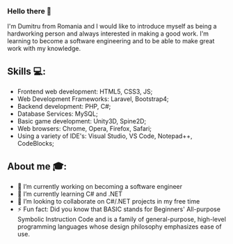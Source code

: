 ### Hello there 👋
I'm Dumitru from Romania and I would like to introduce myself as being a hardworking person and always interested in making a good work. I'm learning to become a software engineering and to be able to make great work with my knowledge.
##
## Skills 💻:
- Frontend web development: HTML5, CSS3, JS;
- Web Development Frameworks: Laravel, Bootstrap4;
- Backend development: PHP, C#;
- Database Services: MySQL;
- Basic game development: Unity3D, Spine2D;
- Web browsers: Chrome, Opera, Firefox, Safari;
- Using a variety of IDE's: Visual Studio, VS Code, Notepad++, CodeBlocks;

## About me 🎓:
- 🔭 I’m currently working on becoming a software engineer
- 🌱 I’m currently learning C# and .NET
- 👯 I’m looking to collaborate on C#/.NET projects in my free time
- ⚡ Fun fact: Did you know that BASIC stands for Beginners' All-purpose Symbolic Instruction Code and is a family of general-purpose, high-level programming languages whose design philosophy emphasizes ease of use.

